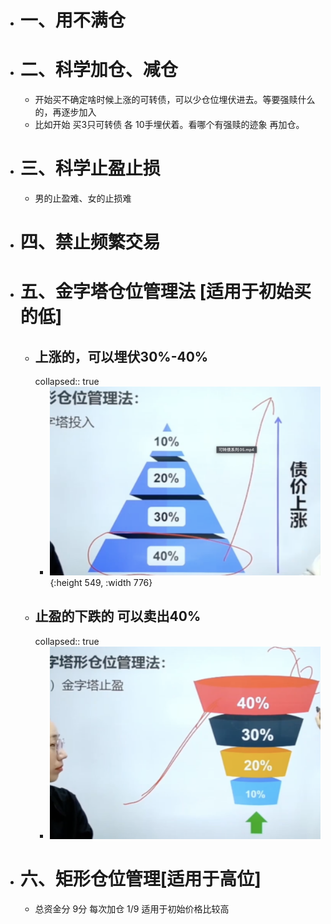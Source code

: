 - # 一、用不满仓
- # 二、科学加仓、减仓
	- 开始买不确定啥时候上涨的可转债，可以少仓位埋伏进去。等要强赎什么的，再逐步加入
	- 比如开始 买3只可转债   各 10手埋伏着。看哪个有强赎的迹象 再加仓。
- # 三、科学止盈止损
	- 男的止盈难、女的止损难
- # 四、禁止频繁交易
- # 五、金字塔仓位管理法 [适用于初始买的低]
	- ## 上涨的，可以埋伏30%-40%
	  collapsed:: true
		- ![image.png](../assets/image_1668953384840_0.png){:height 549, :width 776}
	- ## 止盈的下跌的  可以卖出40%
	  collapsed:: true
		- ![image.png](../assets/image_1668953455923_0.png)
- # 六、矩形仓位管理[适用于高位]
	- 总资金分 9分 每次加仓 1/9      适用于初始价格比较高